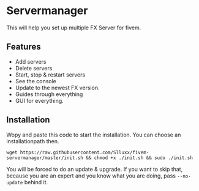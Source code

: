 # Servermanager

This will help you set up multiple FX Server for fivem.

## Features

+ Add servers
+ Delete servers
+ Start, stop & restart servers
+ See the console
+ Update to the newest FX version.
+ Guides through everything
+ GUI for everything.



## Installation

Wopy and paste this code to start the installation.
You can choose an installationpath then.

```shell
wget https://raw.githubusercontent.com/Slluxx/fivem-servermanager/master/init.sh && chmod +x ./init.sh && sudo ./init.sh
```

You will be forced to do an update & upgrade. If you want to skip that, because you are an expert and you know what you are doing, pass `--no-update` behind it.
